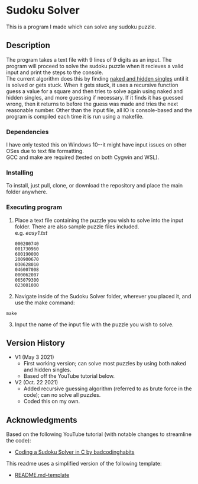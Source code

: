 # Sudoku Solver

This is a program I made which can solve any sudoku puzzle.

## Description

The program takes a text file with 9 lines of 9 digits as an input. 
The program will proceed to solve the sudoku puzzle when it recieves a valid input and print the steps to the console.  
The current algorithm does this by finding [naked and hidden singles](http://hodoku.sourceforge.net/en/tech_singles.php) until it is solved or gets stuck. When it gets stuck, it uses a recursive function guess a value for a square and then tries to solve again using naked and hidden singles, and more guessing if necessary. If it finds it has guessed wrong, then it returns to before the guess was made and tries the next reasonable number.
Other than the input file, all IO is console-based and the program is compiled each time it is run using a makefile.

### Dependencies

I have only tested this on Windows 10--it might have input issues on other OSes due to text file formatting.  
GCC and make are required (tested on both Cygwin and WSL).

### Installing

To install, just pull, clone, or download the repository and place the main folder anywhere.

### Executing program
1. Place a text file containing the puzzle you wish to solve into the input folder. There are also sample puzzle files included.   
   e.g. *easy1.txt*
   ```
   000200740
   001730960
   600190000
   200900670
   030628010
   046007008
   000062007
   065079300
   023001000
   ```

2. Navigate inside of the Sudoku Solver folder, wherever you placed it, and use the make command:
```
make
```
3. Input the name of the input file with the puzzle you wish to solve.
## Version History

* V1 (May 3 2021)
   * First working version; can solve most puzzles by using both naked and hidden singles.
   * Based off the YouTube tutorial below.
* V2 (Oct. 22 2021)
   * Added recursive guessing algorithm (referred to as brute force in the code); can no solve all puzzles. 
   * Coded this on my own.

## Acknowledgments
Based on the following YouTube tutorial (with notable changes to streamline the code):
* [Coding a Sudoku Solver in C by badcodinghabits](https://youtube.com/playlist?list=PLkTXsX7igf8edTYU92nU-f5Ntzuf-RKvW)

This readme uses a simplified version of the following template:
* [README.md-template](https://gist.github.com/DomPizzie/7a5ff55ffa9081f2de27c315f5018afc)
